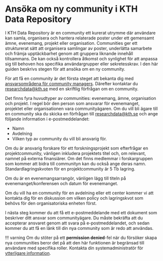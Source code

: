 # Ansöka om ny community i KTH Data Repository

I KTH Data Repository är en community ett kurerat utrymme där användare kan samla, organisera och hantera relaterade poster under ett gemensamt ämne, evenemang, projekt eller organisation. Communities ger ett strukturerat sätt att organisera samlingar av poster, underlätta samarbete och främja upptäckbarhet genom att gruppera liknande innehåll tillsammans. De kan också kontrollera åtkomst och synlighet för att anpassa sig till behoven hos specifika användargrupper eller sekretesskrav. I den här guiden beskrivs stegen för att ansöka om en ny community.

För att få en community är det första steget att bekanta dig med [ansvarsområdena för community managers](./community_manager_responsibilities.md). Därefter kontaktar du [researchdata@kth.se](mailto:researchdata@kth.se) med en skriftlig förfrågan om en community.

Det finns fyra huvudtyper av communities: evenemang, ämne, organisation och projekt. I regel bör den person som ansvarar för evenemanget, projektet eller organisationen vara communityägaren. Om du vill bli ägare till en community ska du skicka en förfrågan till [researchdata@kth.se](mailto:researchdata@kth.se) och ange följande information i e-postmeddelandet:
 - Namn
 - Avdelning
 - Vilken typ av community du vill bli ansvarig för.

Om du är ansvarig forskare för ett forskningsprojekt som efterfrågar en projektcommunity, vänligen inkludera projektets titel och, om relevant, namnet på externa finansiärer. Om det finns medlemmar i forskargruppen som kommer att bidra till communityn kan du också ange deras namn. Standardlagringskvoten för en projektcommunity är 5 Tb lagring.

Om du är en evenemangsarrangör, vänligen lägg till titeln på evenemanget/konferensen och datum för evenemanget.

Om du vill ha en community för en avdelning eller ett center kommer vi att kontakta dig för en diskussion om vilken policy och lagringskvot som behövs för den organisatoriska enheten först.

I nästa steg kommer du att få ett e-postmeddelande med ett dokument som beskriver ditt ansvar som communityägare. Du måste bekräfta att du accepterar ansvaret genom att svara på e-postmeddelandet, och sedan kommer du att få en länk till din nya community som är redo att användas. 


!!! varning
    Om du stöter på ett **permission denied**-fel när du försöker skapa nya communities beror det på att den här funktionen är begränsad till användare med specifika roller. Kontakta din systemadministratör för [ytterligare information](mailto:researchdata@kth.se).

